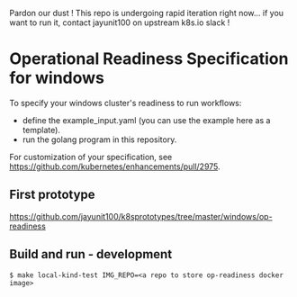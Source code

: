 Pardon our dust ! This repo is undergoing rapid iteration right now... if you want to run it, 
contact jayunit100 on upstream k8s.io slack !

# Operational Readiness Specification for windows

To specify your windows cluster's readiness to run workflows:

- define the example_input.yaml (you can use the example here as a template).
- run the golang program in this repository.

For customization of your specification, see https://github.com/kubernetes/enhancements/pull/2975. 

## First prototype

https://github.com/jayunit100/k8sprototypes/tree/master/windows/op-readiness

## Build and run - development

```
$ make local-kind-test IMG_REPO=<a repo to store op-readiness docker image>
```